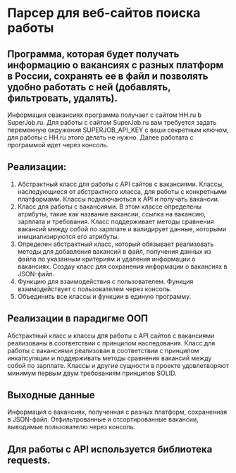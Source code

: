 # Парсер для веб-сайтов поиска работы

##  Программа, которая будет получать информацию о вакансиях с разных платформ в России, сохранять ее в файл и позволять удобно работать с ней (добавлять, фильтровать, удалять).

Информация овакансиях программа получает с сайтом HH.ru b SuperJob.ru. Для работы с сайтом SuperJob.ru вам требуется задать переменную окружения SUPERJOB_API_KEY с ваши секретным ключом, для работы с HH.ru этого делать не нужно. Далее работата с программой идет через консоль.

## Реализации:
1) Абстрактный класс для работы с API сайтов с вакансиями. Классы, наследующиеся от абстрактного класса, для работы с конкретными платформами. Классы подключаються к API и получать вакансии.
2) Класс для работы с вакансиями. В этом классе определены атрибуты, такие как название вакансии, ссылка на вакансию, зарплата и требования. Класс поддерживает методы сравнения вакансий между собой по зарплате и валидирует данные, которыми инициализируются его атрибуты.
3) Определен абстрактный класс, который обязывает реализовать методы для добавления вакансий в файл, получения данных из файла по указанным критериям и удаления информации о вакансиях. Создаy класс для сохранения информации о вакансиях в JSON-файл.
4) Функцию для взаимодействия с пользователем. Функция взаимодействует с пользователем через консоль. 
5) Объединить все классы и функции в единую программу.

## Реализации в парадигме ООП
Абстрактный класс и классы для работы с API сайтов с вакансиями реализованы в соответствии с принципом наследования.
Класс для работы с вакансиями реализован в соответствии с принципом инкапсуляции и поддерживать методы сравнения вакансий между собой по зарплате.
Классы и другие сущности в проекте удовлетворяют минимум первым двум требованиям принципов SOLID.

## Выходные данные
Информация о вакансиях, полученная с разных платформ, сохраненная в JSON-файл.
Отфильтрованные и отсортированные вакансии, выводимые пользователю через консоль.

## Для работы с API используется библиотека requests.
